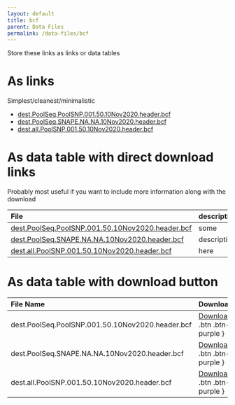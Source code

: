 ```yaml
---
layout: default
title: bcf
parent: Data Files
permalink: /data-files/bcf
---
```

Store these links as links or data tables

# As links
Simplest/cleanest/minimalistic

- [dest.PoolSeq.PoolSNP.001.50.10Nov2020.header.bcf](http://berglandlab.uvadcos.io/bcf/dest.PoolSeq.PoolSNP.001.50.10Nov2020.header.bcf)
- [dest.PoolSeq.SNAPE.NA.NA.10Nov2020.header.bcf](http://berglandlab.uvadcos.io/bcf/dest.PoolSeq.SNAPE.NA.NA.10Nov2020.header.bcf)
- [dest.all.PoolSNP.001.50.10Nov2020.header.bcf](http://berglandlab.uvadcos.io/bcf/dest.all.PoolSNP.001.50.10Nov2020.header.bcf)

# As data table with direct download links
Probably most useful if you want to include more information along with the download

| File                                    | description       |
|:----------------------------------------|:------------------|
| [dest.PoolSeq.PoolSNP.001.50.10Nov2020.header.bcf](http://berglandlab.uvadcos.io/bcf/dest.PoolSeq.PoolSNP.001.50.10Nov2020.header.bcf)                 | some     |
| [dest.PoolSeq.SNAPE.NA.NA.10Nov2020.header.bcf](http://berglandlab.uvadcos.io/bcf/dest.PoolSeq.SNAPE.NA.NA.10Nov2020.header.bcf) | description    |
| [dest.all.PoolSNP.001.50.10Nov2020.header.bcf](http://berglandlab.uvadcos.io/bcf/dest.all.PoolSNP.001.50.10Nov2020.header.bcf)                | here    |

# As data table with download button

| File Name                                    | Download       |
|:----------------------------------------|:------------------|
| dest.PoolSeq.PoolSNP.001.50.10Nov2020.header.bcf               | [Download](http://berglandlab.uvadcos.io/bcf/dest.PoolSeq.PoolSNP.001.50.10Nov2020.header.bcf){: .btn .btn-purple }     |
| dest.PoolSeq.SNAPE.NA.NA.10Nov2020.header.bcf | [Download](http://berglandlab.uvadcos.io/bcf/dest.PoolSeq.SNAPE.NA.NA.10Nov2020.header.bcf){: .btn .btn-purple }    |
| dest.all.PoolSNP.001.50.10Nov2020.header.bcf            | [Download](http://berglandlab.uvadcos.io/bcf/dest.all.PoolSNP.001.50.10Nov2020.header.bcf){: .btn .btn-purple }        |
